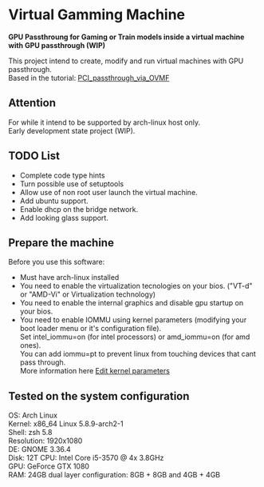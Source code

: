 # Virtual Gamming Machine

**GPU Passthroung for Gaming or Train models inside a virtual machine with GPU passthrough  (WIP)**

This project intend to create, modify and run virtual machines with GPU passthrough.  
Based in the tutorial: [PCI_passthrough_via_OVMF](https://wiki.archlinux.org/index.php/PCI_passthrough_via_OVMF)

## Attention

For while it intend to be supported by arch-linux host only.  
Early development state project (WIP).  

## TODO List
* Complete code type hints
* Turn possible use of setuptools
* Allow use of non root user launch the virtual machine.
* Add ubuntu support.
* Enable dhcp on the bridge network.
* Add looking glass support.

## Prepare the machine

Before you use this software:  
* Must have arch-linux installed
* You need to enable the virtualization tecnologies on your bios. ("VT-d" or "AMD-Vi" or Virtualization technology)  
* You need to enable the internal graphics and disable gpu startup on your bios.  
* You need to enable IOMMU using kernel parameters (modifying your boot loader menu or it's configuration file).  
  Set intel_iommu=on (for intel processors) or amd_iommu=on (for amd ones).  
  You can add iommu=pt to prevent linux from touching devices that cant pass through.  
  More information here [Edit kernel parameters](https://wiki.archlinux.org/index.php/Kernel_parameters)


## Tested on the system configuration

OS: Arch Linux  
Kernel: x86_64 Linux 5.8.9-arch2-1  
Shell: zsh 5.8  
Resolution: 1920x1080  
DE: GNOME 3.36.4  
Disk: 12T
CPU: Intel Core i5-3570 @ 4x 3.8GHz  
GPU: GeForce GTX 1080  
RAM: 24GB dual layer configuration: 8GB + 8GB and 4GB + 4GB  
